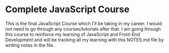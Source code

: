# Complete JavaScript Course

This is the final JavaScript Course which I'll be taking in my career. I would not need to go through any courses/tutorials after that. I am going through this course to reinforce my learning of JavaScript and Front-End Development and will be tracking all my learning with this NOTES.md file by writing notes in the file.